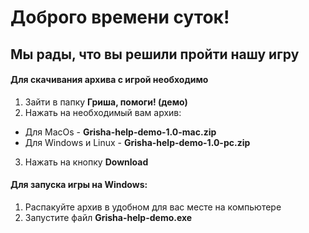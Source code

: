 # Доброго времени суток!
## Мы рады, что вы решили пройти нашу игру

#### Для скачивания архива с игрой необходимо

1. Зайти в папку **Гриша, помоги! (демо)**
2. Нажать на необходимый вам архив:
- Для MacOs - **Grisha-help-demo-1.0-mac.zip**
- Для Windows и Linux - **Grisha-help-demo-1.0-pc.zip**
3. Нажать на кнопку **Download**

#### Для запуска игры на Windows:
1. Распакуйте архив в удобном для вас месте на компьютере
2. Запустите файл **Grisha-help-demo.exe**
